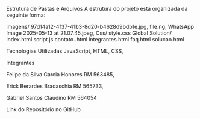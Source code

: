 

Estrutura de Pastas e Arquivos
A estrutura do projeto está organizada da seguinte forma:


imagens/
97d14a12-4f37-41b3-8d20-b4628d9bdb1e.jpg,
file.ng,
WhatsApp Image 2025-05-13 at 21.07.45.jpeg,
Css/
style.css
Global Solution/
index.html
script.js
contato..html
integrantes.html
faq.html
solucao.html


Tecnologias Utilizadas
JavaScript,
HTML,
CSS,

Integrantes

 
Felipe da Silva Garcia Honores RM 563485,

Erick Berardes Bradaschia RM 565733,

Gabriel Santos Claudino RM 564054

Link do Repositório no GitHub
